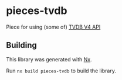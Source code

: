 # pieces-tvdb

Piece for using (some of) [TVDB V4 API](https://github.com/thetvdb/v4-api) 

## Building

This library was generated with [Nx](https://nx.dev).

Run `nx build pieces-tvdb` to build the library.
